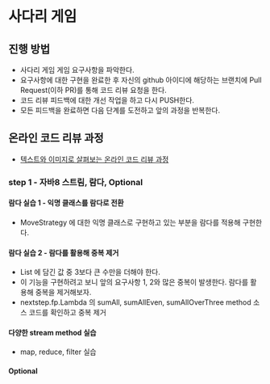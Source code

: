 # 사다리 게임
## 진행 방법
* 사다리 게임 게임 요구사항을 파악한다.
* 요구사항에 대한 구현을 완료한 후 자신의 github 아이디에 해당하는 브랜치에 Pull Request(이하 PR)를 통해 코드 리뷰 요청을 한다.
* 코드 리뷰 피드백에 대한 개선 작업을 하고 다시 PUSH한다.
* 모든 피드백을 완료하면 다음 단계를 도전하고 앞의 과정을 반복한다.

## 온라인 코드 리뷰 과정
* [텍스트와 이미지로 살펴보는 온라인 코드 리뷰 과정](https://github.com/nextstep-step/nextstep-docs/tree/master/codereview)

### step 1 - 자바8 스트림, 람다, Optional
#### 람다 실습 1 - 익명 클래스를 람다로 전환
- MoveStrategy 에 대한 익명 클래스로 구현하고 있는 부분을 람다를 적용해 구현한다.

#### 람다 실습 2 - 람다를 활용해 중복 제거
- List 에 담긴 값 중 3보다 큰 수만을 더해야 한다.
- 이 기능을 구현하려고 보니 앞의 요구사항 1, 2와 많은 중복이 발생한다. 람다를 활용해 중복을 제거해보자.
- nextstep.fp.Lambda 의 sumAll, sumAllEven, sumAllOverThree method 소스 코드를 확인하고 중복 제거

#### 다양한 stream method 실습
- map, reduce, filter 실습

#### Optional